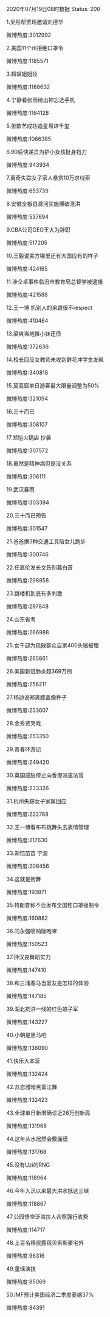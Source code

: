 2020年07月19日08时数据
Status: 200

1.吴彤帮贾玲邀请刘德华

微博热度:3012992

2.美国11个州拒绝口罩令

微博热度:1185571

3.超飒姐姐妆

微博热度:1168632

4.宁静看张雨绮出神忘选手机

微博热度:1164128

5.张歆艺成功追星易烊千玺

微博热度:1066385

6.90后快递员为护小女孩挺身挡刀

微博热度:943934

7.离奇失踪女子家人悬赏10万求线索

微博热度:653739

8.安徽全椒县滁河实施爆破泄洪

微博热度:537694

9.CBA公司CEO王大为辞职

微博热度:517205

10.王毅说美方哪里还有大国应有的样子

微博热度:424165

11.涉仝卓事件临汾市教育局总督学被逮捕

微博热度:421588

12.王一博 扒别人的来跳很不respect

微博热度:410464

13.梁爽当地推小妹还债

微博热度:372636

14.校长回应女教师未收到鲜花冲学生发飙

微博热度:340818

15.莫高窟单日游客最大限量调整为50%

微博热度:321094

16.三十而已

微博热度:308107

17.郑恺火锅店 抄袭

微博热度:307572

18.虽然是精神病但是没关系

微博热度:306111

19.武汉暴雨

微博热度:303394

20.三十而已预告

微博热度:301547

21.爸爸换3种交通工具陪女儿跑步

微博热度:300746

22.任嘉伦发长文告别暮白首

微博热度:298858

23.跳楼机到底有多刺激

微博热度:297848

24.山东省考

微博热度:266988

25.女干部为疏散群众自家400头猪被埋

微博热度:265861

26.美国新冠肺炎超369万例

微博热度:256211

27.杨迪说郑爽膝盖像杵子

微博热度:253607

28.金秀贤哭戏

微博热度:253350

29.青春环游记

微博热度:249420

30.英国威胁停止向香港派遣法官

微博热度:233326

31.杭州失踪女子家属回应

微博热度:222788

32.王一博看布布跳舞失去表情管理

微博热度:217630

33.郑恺苗苗 宁波

微博热度:208456

34.这就是街舞

微博热度:193971

35.特朗普称不会发布全国性口罩强制令

微博热度:160882

36.闫永强唢呐版咆哮

微博热度:150523

37.钟汉良舞蹈实力

微博热度:147410

38.和三浦春马当室友是怎样的体验

微博热度:147185

39.湖北抗洪一线的红色娘子军

微博热度:143227

40.小朝是黑马吧

微博热度:136090

41.快乐大本营

微博热度:132424

42.苏恋雅暗黑富江舞

微博热度:132423

43.全球单日新增确诊近26万创新高

微博热度:131968

44.这年头水居然会敷面膜

微博热度:131768

45.没有Uzi的RNG

微博热度:118964

46.今年入汛以来最大洪水抵达三峡

微博热度:118867

47.公园悟空泛滥拉人合照强行收费

微博热度:114717

48.上百名移民露宿贝索斯豪宅外

微博热度:96316

49.童瑶演技

微博热度:85069

50.IMF预计美国经济二季度萎缩37%

微博热度:84391


